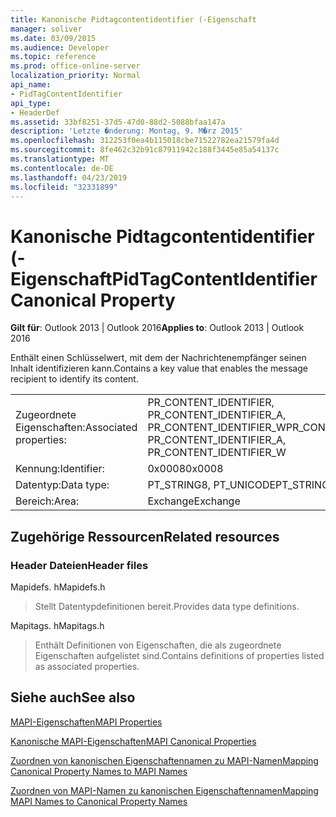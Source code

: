 ```yaml
---
title: Kanonische Pidtagcontentidentifier (-Eigenschaft
manager: soliver
ms.date: 03/09/2015
ms.audience: Developer
ms.topic: reference
ms.prod: office-online-server
localization_priority: Normal
api_name:
- PidTagContentIdentifier
api_type:
- HeaderDef
ms.assetid: 33bf8251-37d5-47d0-88d2-5088bfaa147a
description: 'Letzte �nderung: Montag, 9. M�rz 2015'
ms.openlocfilehash: 312253f0ea4b115018cbe71522782ea21579fa4d
ms.sourcegitcommit: 8fe462c32b91c87911942c188f3445e85a54137c
ms.translationtype: MT
ms.contentlocale: de-DE
ms.lasthandoff: 04/23/2019
ms.locfileid: "32331899"
---
```

# <a name="pidtagcontentidentifier-canonical-property"></a><span data-ttu-id="1d343-103">Kanonische Pidtagcontentidentifier (-Eigenschaft</span><span class="sxs-lookup"><span data-stu-id="1d343-103">PidTagContentIdentifier Canonical Property</span></span>

  
  
<span data-ttu-id="1d343-104">**Gilt für**: Outlook 2013 | Outlook 2016</span><span class="sxs-lookup"><span data-stu-id="1d343-104">**Applies to**: Outlook 2013 | Outlook 2016</span></span> 
  
<span data-ttu-id="1d343-105">Enthält einen Schlüsselwert, mit dem der Nachrichtenempfänger seinen Inhalt identifizieren kann.</span><span class="sxs-lookup"><span data-stu-id="1d343-105">Contains a key value that enables the message recipient to identify its content.</span></span>
  
|||
|:-----|:-----|
|<span data-ttu-id="1d343-106">Zugeordnete Eigenschaften:</span><span class="sxs-lookup"><span data-stu-id="1d343-106">Associated properties:</span></span>  <br/> |<span data-ttu-id="1d343-107">PR_CONTENT_IDENTIFIER, PR_CONTENT_IDENTIFIER_A, PR_CONTENT_IDENTIFIER_W</span><span class="sxs-lookup"><span data-stu-id="1d343-107">PR_CONTENT_IDENTIFIER, PR_CONTENT_IDENTIFIER_A, PR_CONTENT_IDENTIFIER_W</span></span>  <br/> |
|<span data-ttu-id="1d343-108">Kennung:</span><span class="sxs-lookup"><span data-stu-id="1d343-108">Identifier:</span></span>  <br/> |<span data-ttu-id="1d343-109">0x0008</span><span class="sxs-lookup"><span data-stu-id="1d343-109">0x0008</span></span>  <br/> |
|<span data-ttu-id="1d343-110">Datentyp:</span><span class="sxs-lookup"><span data-stu-id="1d343-110">Data type:</span></span>  <br/> |<span data-ttu-id="1d343-111">PT_STRING8, PT_UNICODE</span><span class="sxs-lookup"><span data-stu-id="1d343-111">PT_STRING8, PT_UNICODE</span></span>  <br/> |
|<span data-ttu-id="1d343-112">Bereich:</span><span class="sxs-lookup"><span data-stu-id="1d343-112">Area:</span></span>  <br/> |<span data-ttu-id="1d343-113">Exchange</span><span class="sxs-lookup"><span data-stu-id="1d343-113">Exchange</span></span>  <br/> |
   
## <a name="related-resources"></a><span data-ttu-id="1d343-114">Zugehörige Ressourcen</span><span class="sxs-lookup"><span data-stu-id="1d343-114">Related resources</span></span>

### <a name="header-files"></a><span data-ttu-id="1d343-115">Header Dateien</span><span class="sxs-lookup"><span data-stu-id="1d343-115">Header files</span></span>

<span data-ttu-id="1d343-116">Mapidefs. h</span><span class="sxs-lookup"><span data-stu-id="1d343-116">Mapidefs.h</span></span>
  
> <span data-ttu-id="1d343-117">Stellt Datentypdefinitionen bereit.</span><span class="sxs-lookup"><span data-stu-id="1d343-117">Provides data type definitions.</span></span>
    
<span data-ttu-id="1d343-118">Mapitags. h</span><span class="sxs-lookup"><span data-stu-id="1d343-118">Mapitags.h</span></span>
  
> <span data-ttu-id="1d343-119">Enthält Definitionen von Eigenschaften, die als zugeordnete Eigenschaften aufgelistet sind.</span><span class="sxs-lookup"><span data-stu-id="1d343-119">Contains definitions of properties listed as associated properties.</span></span>
    
## <a name="see-also"></a><span data-ttu-id="1d343-120">Siehe auch</span><span class="sxs-lookup"><span data-stu-id="1d343-120">See also</span></span>



[<span data-ttu-id="1d343-121">MAPI-Eigenschaften</span><span class="sxs-lookup"><span data-stu-id="1d343-121">MAPI Properties</span></span>](mapi-properties.md)
  
[<span data-ttu-id="1d343-122">Kanonische MAPI-Eigenschaften</span><span class="sxs-lookup"><span data-stu-id="1d343-122">MAPI Canonical Properties</span></span>](mapi-canonical-properties.md)
  
[<span data-ttu-id="1d343-123">Zuordnen von kanonischen Eigenschaftennamen zu MAPI-Namen</span><span class="sxs-lookup"><span data-stu-id="1d343-123">Mapping Canonical Property Names to MAPI Names</span></span>](mapping-canonical-property-names-to-mapi-names.md)
  
[<span data-ttu-id="1d343-124">Zuordnen von MAPI-Namen zu kanonischen Eigenschaftennamen</span><span class="sxs-lookup"><span data-stu-id="1d343-124">Mapping MAPI Names to Canonical Property Names</span></span>](mapping-mapi-names-to-canonical-property-names.md)

